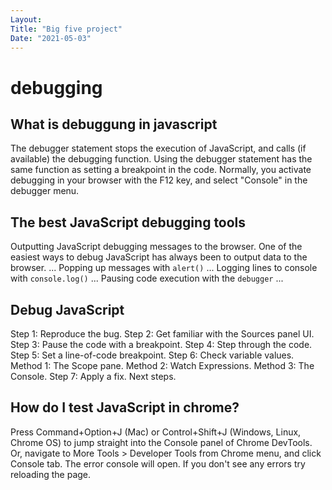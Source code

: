 ```yaml
---
Layout:
Title: "Big five project"
Date: "2021-05-03"
---
```


# debugging

## What is debuggung in javascript

The debugger statement stops the execution of JavaScript, and calls (if available) the debugging function. Using the debugger statement has the same function as setting a breakpoint in the code. Normally, you activate debugging in your browser with the F12 key, and select "Console" in the debugger menu.

## The best JavaScript debugging tools

Outputting JavaScript debugging messages to the browser. ‍One of the easiest ways to debug JavaScript has always been to output data to the browser. ...
Popping up messages with `alert()` ...
Logging lines to console with `console.log()` ...
Pausing code execution with the `debugger` ...

## Debug JavaScript

Step 1: Reproduce the bug.
Step 2: Get familiar with the Sources panel UI.
Step 3: Pause the code with a breakpoint.
Step 4: Step through the code.
Step 5: Set a line-of-code breakpoint.
Step 6: Check variable values. Method 1: The Scope pane. Method 2: Watch Expressions. Method 3: The Console.
Step 7: Apply a fix.
Next steps.

## How do I test JavaScript in chrome?

Press Command+Option+J (Mac) or Control+Shift+J (Windows, Linux, Chrome OS) to jump straight into the Console panel of Chrome DevTools. Or, navigate to More Tools > Developer Tools from Chrome menu, and click Console tab. The error console will open. If you don't see any errors try reloading the page.